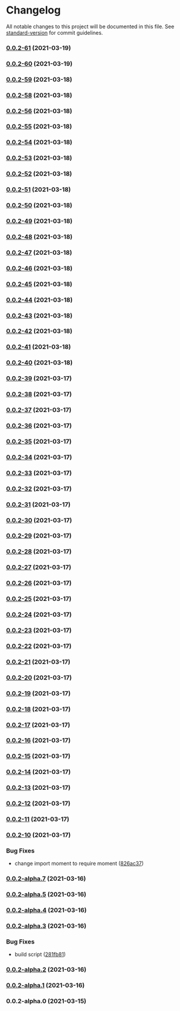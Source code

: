 # Changelog

All notable changes to this project will be documented in this file. See [standard-version](https://github.com/conventional-changelog/standard-version) for commit guidelines.

### [0.0.2-61](https://github.com/MikeDev75015/mongodb-pipeline-builder/compare/v0.0.2-60...v0.0.2-61) (2021-03-19)

### [0.0.2-60](https://github.com/MikeDev75015/mongodb-pipeline-builder/compare/v0.0.2-59...v0.0.2-60) (2021-03-19)

### [0.0.2-59](https://github.com/MikeDev75015/mongodb-pipeline-builder/compare/v0.0.2-58...v0.0.2-59) (2021-03-18)

### [0.0.2-58](https://github.com/MikeDev75015/mongodb-pipeline-builder/compare/v0.0.2-56...v0.0.2-58) (2021-03-18)

### [0.0.2-56](https://github.com/MikeDev75015/mongodb-pipeline-builder/compare/v0.0.2-55...v0.0.2-56) (2021-03-18)

### [0.0.2-55](https://github.com/MikeDev75015/mongodb-pipeline-builder/compare/v0.0.2-54...v0.0.2-55) (2021-03-18)

### [0.0.2-54](https://github.com/MikeDev75015/mongodb-pipeline-builder/compare/v0.0.2-53...v0.0.2-54) (2021-03-18)

### [0.0.2-53](https://github.com/MikeDev75015/mongodb-pipeline-builder/compare/v0.0.2-52...v0.0.2-53) (2021-03-18)

### [0.0.2-52](https://github.com/MikeDev75015/mongodb-pipeline-builder/compare/v0.0.2-51...v0.0.2-52) (2021-03-18)

### [0.0.2-51](https://github.com/MikeDev75015/mongodb-pipeline-builder/compare/v0.0.2-50...v0.0.2-51) (2021-03-18)

### [0.0.2-50](https://github.com/MikeDev75015/mongodb-pipeline-builder/compare/v0.0.2-49...v0.0.2-50) (2021-03-18)

### [0.0.2-49](https://github.com/MikeDev75015/mongodb-pipeline-builder/compare/v0.0.2-48...v0.0.2-49) (2021-03-18)

### [0.0.2-48](https://github.com/MikeDev75015/mongodb-pipeline-builder/compare/v0.0.2-47...v0.0.2-48) (2021-03-18)

### [0.0.2-47](https://github.com/MikeDev75015/mongodb-pipeline-builder/compare/v0.0.2-46...v0.0.2-47) (2021-03-18)

### [0.0.2-46](https://github.com/MikeDev75015/mongodb-pipeline-builder/compare/v0.0.2-45...v0.0.2-46) (2021-03-18)

### [0.0.2-45](https://github.com/MikeDev75015/mongodb-pipeline-builder/compare/v0.0.2-44...v0.0.2-45) (2021-03-18)

### [0.0.2-44](https://github.com/MikeDev75015/mongodb-pipeline-builder/compare/v0.0.2-43...v0.0.2-44) (2021-03-18)

### [0.0.2-43](https://github.com/MikeDev75015/mongodb-pipeline-builder/compare/v0.0.2-42...v0.0.2-43) (2021-03-18)

### [0.0.2-42](https://github.com/MikeDev75015/mongodb-pipeline-builder/compare/v0.0.2-41...v0.0.2-42) (2021-03-18)

### [0.0.2-41](https://github.com/MikeDev75015/mongodb-pipeline-builder/compare/v0.0.2-40...v0.0.2-41) (2021-03-18)

### [0.0.2-40](https://github.com/MikeDev75015/mongodb-pipeline-builder/compare/v0.0.2-39...v0.0.2-40) (2021-03-18)

### [0.0.2-39](https://github.com/MikeDev75015/mongodb-pipeline-builder/compare/v0.0.2-38...v0.0.2-39) (2021-03-17)

### [0.0.2-38](https://github.com/MikeDev75015/mongodb-pipeline-builder/compare/v0.0.2-37...v0.0.2-38) (2021-03-17)

### [0.0.2-37](https://github.com/MikeDev75015/mongodb-pipeline-builder/compare/v0.0.2-36...v0.0.2-37) (2021-03-17)

### [0.0.2-36](https://github.com/MikeDev75015/mongodb-pipeline-builder/compare/v0.0.2-35...v0.0.2-36) (2021-03-17)

### [0.0.2-35](https://github.com/MikeDev75015/mongodb-pipeline-builder/compare/v0.0.2-34...v0.0.2-35) (2021-03-17)

### [0.0.2-34](https://github.com/MikeDev75015/mongodb-pipeline-builder/compare/v0.0.2-33...v0.0.2-34) (2021-03-17)

### [0.0.2-33](https://github.com/MikeDev75015/mongodb-pipeline-builder/compare/v0.0.2-32...v0.0.2-33) (2021-03-17)

### [0.0.2-32](https://github.com/MikeDev75015/mongodb-pipeline-builder/compare/v0.0.2-31...v0.0.2-32) (2021-03-17)

### [0.0.2-31](https://github.com/MikeDev75015/mongodb-pipeline-builder/compare/v0.0.2-30...v0.0.2-31) (2021-03-17)

### [0.0.2-30](https://github.com/MikeDev75015/mongodb-pipeline-builder/compare/v0.0.2-29...v0.0.2-30) (2021-03-17)

### [0.0.2-29](https://github.com/MikeDev75015/mongodb-pipeline-builder/compare/v0.0.2-28...v0.0.2-29) (2021-03-17)

### [0.0.2-28](https://github.com/MikeDev75015/mongodb-pipeline-builder/compare/v0.0.2-27...v0.0.2-28) (2021-03-17)

### [0.0.2-27](https://github.com/MikeDev75015/mongodb-pipeline-builder/compare/v0.0.2-26...v0.0.2-27) (2021-03-17)

### [0.0.2-26](https://github.com/MikeDev75015/mongodb-pipeline-builder/compare/v0.0.2-25...v0.0.2-26) (2021-03-17)

### [0.0.2-25](https://github.com/MikeDev75015/mongodb-pipeline-builder/compare/v0.0.2-24...v0.0.2-25) (2021-03-17)

### [0.0.2-24](https://github.com/MikeDev75015/mongodb-pipeline-builder/compare/v0.0.2-23...v0.0.2-24) (2021-03-17)

### [0.0.2-23](https://github.com/MikeDev75015/mongodb-pipeline-builder/compare/v0.0.2-22...v0.0.2-23) (2021-03-17)

### [0.0.2-22](https://github.com/MikeDev75015/mongodb-pipeline-builder/compare/v0.0.2-21...v0.0.2-22) (2021-03-17)

### [0.0.2-21](https://github.com/MikeDev75015/mongodb-pipeline-builder/compare/v0.0.2-20...v0.0.2-21) (2021-03-17)

### [0.0.2-20](https://github.com/MikeDev75015/mongodb-pipeline-builder/compare/v0.0.2-19...v0.0.2-20) (2021-03-17)

### [0.0.2-19](https://github.com/MikeDev75015/mongodb-pipeline-builder/compare/v0.0.2-18...v0.0.2-19) (2021-03-17)

### [0.0.2-18](https://github.com/MikeDev75015/mongodb-pipeline-builder/compare/v0.0.2-17...v0.0.2-18) (2021-03-17)

### [0.0.2-17](https://github.com/MikeDev75015/mongodb-pipeline-builder/compare/v0.0.2-16...v0.0.2-17) (2021-03-17)

### [0.0.2-16](https://github.com/MikeDev75015/mongodb-pipeline-builder/compare/v0.0.2-15...v0.0.2-16) (2021-03-17)

### [0.0.2-15](https://github.com/MikeDev75015/mongodb-pipeline-builder/compare/v0.0.2-14...v0.0.2-15) (2021-03-17)

### [0.0.2-14](https://github.com/MikeDev75015/mongodb-pipeline-builder/compare/v0.0.2-13...v0.0.2-14) (2021-03-17)

### [0.0.2-13](https://github.com/MikeDev75015/mongodb-pipeline-builder/compare/v0.0.2-12...v0.0.2-13) (2021-03-17)

### [0.0.2-12](https://github.com/MikeDev75015/mongodb-pipeline-builder/compare/v0.0.2-11...v0.0.2-12) (2021-03-17)

### [0.0.2-11](https://github.com/MikeDev75015/mongodb-pipeline-builder/compare/v0.0.2-10...v0.0.2-11) (2021-03-17)

### [0.0.2-10](https://github.com/MikeDev75015/mongodb-pipeline-builder/compare/v0.0.2-alpha.7...v0.0.2-10) (2021-03-17)


### Bug Fixes

* change import moment to require moment ([826ac37](https://github.com/MikeDev75015/mongodb-pipeline-builder/commit/826ac37b36f2d9bc2bfb9f2f98b349a78799554c))

### [0.0.2-alpha.7](https://github.com/MikeDev75015/mongodb-pipeline-builder/compare/v0.0.2-alpha.5...v0.0.2-alpha.7) (2021-03-16)

### [0.0.2-alpha.5](https://github.com/MikeDev75015/mongodb-pipeline-builder/compare/v0.0.2-alpha.4...v0.0.2-alpha.5) (2021-03-16)

### [0.0.2-alpha.4](https://github.com/MikeDev75015/mongodb-pipeline-builder/compare/v0.0.2-alpha.3...v0.0.2-alpha.4) (2021-03-16)

### [0.0.2-alpha.3](https://github.com/MikeDev75015/mongodb-pipeline-builder/compare/v0.0.2-alpha.2...v0.0.2-alpha.3) (2021-03-16)


### Bug Fixes

* build script ([281fb81](https://github.com/MikeDev75015/mongodb-pipeline-builder/commit/281fb81632b222a19ef0cbdbe22748a7e6fafe81))

### [0.0.2-alpha.2](https://github.com/MikeDev75015/mongodb-pipeline-builder/compare/v0.0.2-alpha.1...v0.0.2-alpha.2) (2021-03-16)

### [0.0.2-alpha.1](https://github.com/MikeDev75015/mongodb-pipeline-builder/compare/v0.0.2-alpha.0...v0.0.2-alpha.1) (2021-03-16)

### 0.0.2-alpha.0 (2021-03-15)
